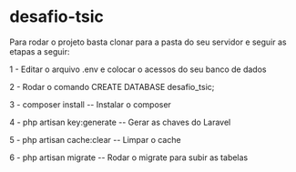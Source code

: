 # desafio-tsic

Para rodar o projeto basta clonar para a pasta do seu servidor e seguir as etapas a seguir:

1 - Editar o arquivo .env e colocar o acessos do seu banco de dados

2 - Rodar o comando CREATE DATABASE desafio_tsic;

3 - composer install -- Instalar o composer

4 - php artisan key:generate  -- Gerar as chaves do Laravel

5 - php artisan cache:clear -- Limpar o cache

6 - php artisan migrate -- Rodar o migrate para subir as tabelas

